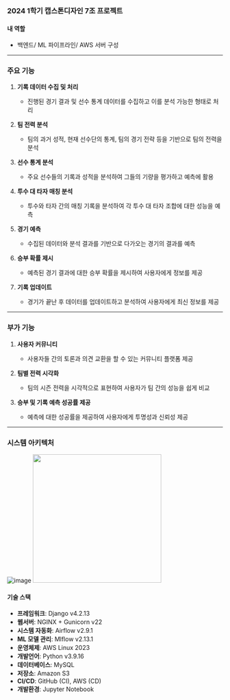 ### 2024 1학기 캡스톤디자인 7조 프로젝트

#### 내 역할
- 백엔드/ ML 파이프라인/ AWS 서버 구성

---

### 주요 기능

1. **기록 데이터 수집 및 처리**
   - 진행된 경기 결과 및 선수 통계 데이터를 수집하고 이를 분석 가능한 형태로 처리

2. **팀 전력 분석**
   - 팀의 과거 성적, 현재 선수단의 통계, 팀의 경기 전략 등을 기반으로 팀의 전력을 분석

3. **선수 통계 분석**
   - 주요 선수들의 기록과 성적을 분석하여 그들의 기량을 평가하고 예측에 활용

4. **투수 대 타자 매칭 분석**
   - 투수와 타자 간의 매칭 기록을 분석하여 각 투수 대 타자 조합에 대한 성능을 예측

5. **경기 예측**
   - 수집된 데이터와 분석 결과를 기반으로 다가오는 경기의 결과를 예측

6. **승부 확률 제시**
   - 예측된 경기 결과에 대한 승부 확률을 제시하여 사용자에게 정보를 제공

7. **기록 업데이트**
   - 경기가 끝난 후 데이터를 업데이트하고 분석하여 사용자에게 최신 정보를 제공

---

### 부가 기능

1. **사용자 커뮤니티**
   - 사용자들 간의 토론과 의견 교환을 할 수 있는 커뮤니티 플랫폼 제공

2. **팀별 전력 시각화**
   - 팀의 시즌 전력을 시각적으로 표현하여 사용자가 팀 간의 성능을 쉽게 비교

3. **승부 및 기록 예측 성공률 제공**
   - 예측에 대한 성공률을 제공하여 사용자에게 투명성과 신뢰성 제공

---

### 시스템 아키텍처

![image](https://github.com/shimyounseob/baseball-prediction-webservice/assets/97441805/06b8f09c-94bf-4b25-a486-73e710a41474)
<img src="https://github.com/shimyounseob/baseball-prediction-webservice/assets/97441805/06b8f09c-94bf-4b25-a486-73e710a41474" width="300">

#### 기술 스택
- **프레임워크**: Django v4.2.13
- **웹서버**: NGINX + Gunicorn v22
- **시스템 자동화**: Airflow v2.9.1
- **ML 모델 관리**: Mlflow v2.13.1
- **운영체제**: AWS Linux 2023
- **개발언어**: Python v3.9.16
- **데이터베이스**: MySQL
- **저장소**: Amazon S3
- **CI/CD**: GitHub (CI), AWS (CD)
- **개발환경**: Jupyter Notebook
